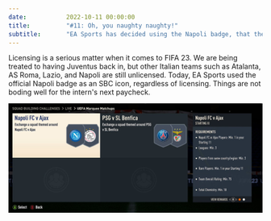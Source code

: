 ```yaml
---
date: 			2022-10-11 00:00:00
title: 			"#11: Oh, you naughty naughty!"
subtitle: 		"EA Sports has decided using the Napoli badge, that they don't have the rights to anymore."
---
```


Licensing is a serious matter when it comes to FIFA 23. We are being treated to having Juventus back in, but other Italian teams such as Atalanta, AS Roma, Lazio, and Napoli are still unlicensed. Today, EA Sports used the official Napoli badge as an SBC icon, regardless of licensing. Things are not boding well for the intern's next paycheck.

<img src="/assets/images/napoli.jpg" alt="Not the right badge."/>